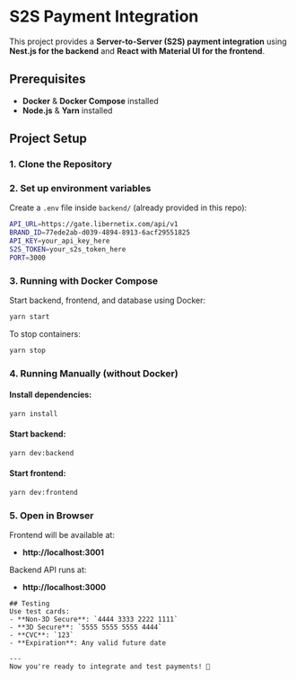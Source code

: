 # S2S Payment Integration

This project provides a **Server-to-Server (S2S) payment integration** using **Nest.js for the backend** and **React with Material UI for the frontend**.

## Prerequisites
- **Docker** & **Docker Compose** installed
- **Node.js** & **Yarn** installed

## Project Setup
### 1. Clone the Repository

### 2. Set up environment variables
Create a `.env` file inside `backend/` (already provided in this repo):
```sh
API_URL=https://gate.libernetix.com/api/v1
BRAND_ID=77ede2ab-d039-4894-8913-6acf29551825
API_KEY=your_api_key_here
S2S_TOKEN=your_s2s_token_here
PORT=3000
```

### 3. Running with Docker Compose
Start backend, frontend, and database using Docker:
```sh
yarn start
```
To stop containers:
```sh
yarn stop
```

### 4. Running Manually (without Docker)
#### Install dependencies:
```sh
yarn install
```
#### Start backend:
```sh
yarn dev:backend
```
#### Start frontend:
```sh
yarn dev:frontend
```
### 5. Open in Browser
Frontend will be available at:
- **http://localhost:3001**

Backend API runs at:
- **http://localhost:3000**

```
## Testing
Use test cards:
- **Non-3D Secure**: `4444 3333 2222 1111`
- **3D Secure**: `5555 5555 5555 4444`
- **CVC**: `123`
- **Expiration**: Any valid future date

---
Now you're ready to integrate and test payments! 🚀
